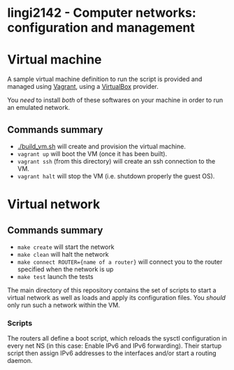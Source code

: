 # lingi2142 - Computer networks: configuration and management

# Virtual machine

A sample virtual machine definition to run the script is provided and managed
using [Vagrant](https://www.vagrantup.com), using a
[VirtualBox](https://www.virtualbox.org) provider. 

You *need* to install *both* of these softwares on your machine in order to
run an emulated network.

## Commands summary

  * [./build_vm.sh](build_vm.sh) will create and provision the virtual machine.
  * `vagrant up` will boot the VM (once it has been built).
  * `vagrant ssh` (from this directory) will create an ssh connection to the
      VM.
  * `vagrant halt` will stop the VM (i.e. shutdown properly the guest OS).

# Virtual network

## Commands summary
  * `make create` will start the network
  * `make clean` will halt the network
  * `make connect ROUTER={name of a router}` will connect you to the router specified when the network is up
  * `make test` launch the tests

The main directory of this repository contains the set of scripts to start a
virtual network as well as loads and apply its configuration files.
You _should_ only run such a network within the VM.

### Scripts

The routers all define a boot script, which reloads the sysctl configuration
in every net NS (in this case: Enable IPv6 and IPv6 forwarding). Their startup
script then assign IPv6 addresses to the interfaces and/or start a routing
daemon.



